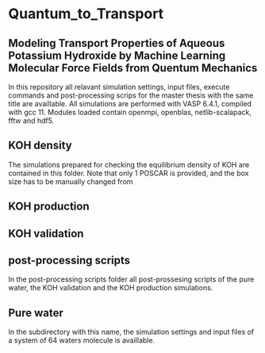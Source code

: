 # Quantum_to_Transport
## Modeling Transport Properties of Aqueous Potassium Hydroxide by Machine Learning Molecular Force Fields from Quentum Mechanics

In this repository all relavant simulation settings, input files, execute commands and post-processing scrips for the master thesis with the same title are availlable.
All simulations are performed with VASP 6.4.1, compiled with gcc 11. Modules loaded contain openmpi, openblas, netlib-scalapack, fftw and hdf5.



## KOH density
The simulations prepared for checking the equilibrium density of KOH are contained in this folder.
Note that only 1 POSCAR is provided, and the box size has to be manually changed from


## KOH production


## KOH validation


## post-processing scripts
In the post-processing scripts folder all post-prossesing scripts of the pure water, the KOH validation and the KOH production simulations.

## Pure water
In the subdirectory with this name, the simulation settings and input files of a system of 64 waters molecule is availlable.